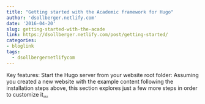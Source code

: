 ```yaml
---
title: "Getting started with the Academic framework for Hugo"
author: 'dsollberger.netlify.com'
date: '2016-04-20'
slug: getting-started-with-the-acade
link: https://dsollberger.netlify.com/post/getting-started/
categories:
- bloglink
tags:
  - dsollbergernetlifycom
---
```


Key features: Start the Hugo server from your website root folder: Assuming you created a new website with the example content following the installation steps above, this section explores just a few more steps in order to customize it[... <i class="fas fa-external-link-alt"></i>](https://dsollberger.netlify.com/post/getting-started/)

